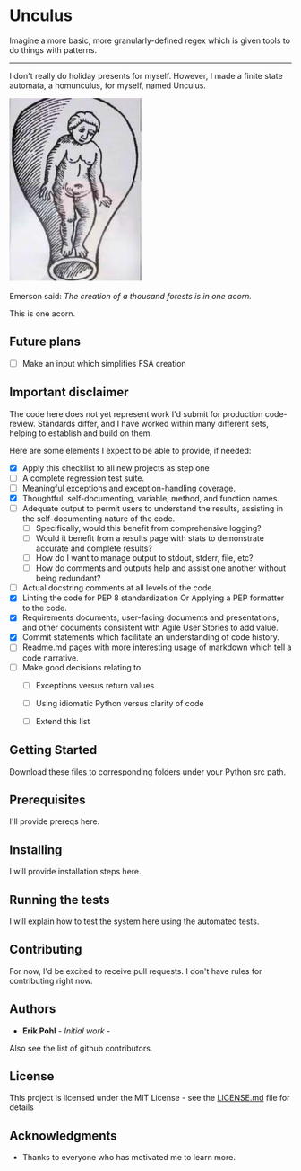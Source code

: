 # Unculus 

Imagine a more basic, more granularly-defined regex which is given tools to do things with patterns.

*******************************************

I don't really do holiday presents for myself.  However, I made a finite state automata, a homunculus, for myself, named Unculus.

![Unculus](https://github.com/ErikPohl-Lot49-Projects/Erik-Pohl-Repo/blob/master/media/unculus.jpg "Unculus")

Emerson said: *The creation of a thousand forests is in one acorn.* 

This is one acorn.

## Future plans

- [ ] Make an input which simplifies FSA creation

## Important disclaimer

The code here does not yet represent work I'd submit for production code-review.  Standards differ, and I have worked within many different sets, helping to establish and build on them.

Here are some elements I expect to be able to provide, if needed:

- [x] Apply this checklist to all new projects as step one
- [ ] A complete regression test suite.
- [ ] Meaningful exceptions and exception-handling coverage.
- [x] Thoughtful, self-documenting, variable, method, and function names.
- [ ] Adequate output to permit users to understand the results, assisting in the self-documenting nature of the code.
  - [ ] Specifically, would this benefit from comprehensive logging?
  - [ ] Would it benefit from a results page with stats to demonstrate accurate and complete results?
  - [ ] How do I want to manage output to stdout, stderr, file, etc?
  - [ ] How do comments and outputs help and assist one another without being redundant?
- [ ] Actual docstring comments at all levels of the code.
- [x] Linting the code for PEP 8 standardization Or Applying a PEP formatter to the code.
- [x] Requirements documents, user-facing documents and presentations, and other documents consistent with Agile User Stories to add value.
- [x] Commit statements which facilitate an understanding of code history.
- [ ] Readme.md pages with more interesting usage of markdown which tell a code narrative. 
- [ ] Make good decisions relating to
  - [ ] Exceptions versus return values
  - [ ] Using idiomatic Python versus clarity of code
  - [ ] Extend this list


## Getting Started

Download these files to corresponding folders under your Python src path.

## Prerequisites

I'll provide prereqs here.

## Installing

I will provide installation steps here.

## Running the tests

I will explain how to test the system here using the automated tests.

## Contributing

For now, I'd be excited to receive pull requests.  I don't have rules for contributing right now.

## Authors

* **Erik Pohl** - *Initial work* - 

Also see the list of github contributors.

## License

This project is licensed under the MIT License - see the [LICENSE.md](LICENSE.md) file for details

## Acknowledgments

* Thanks to everyone who has motivated me to learn more.
